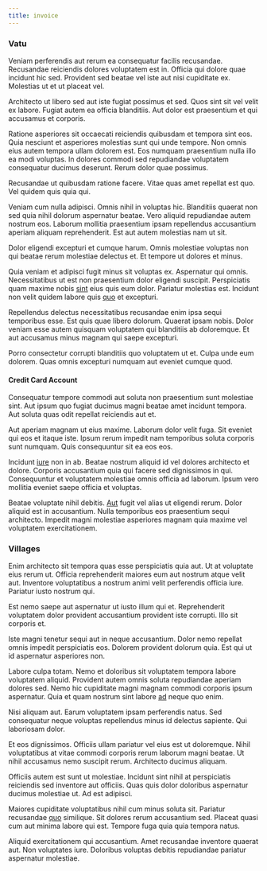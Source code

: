 ```yaml
---
title: invoice
---
```


### Vatu

Veniam perferendis aut rerum ea consequatur facilis recusandae. Recusandae reiciendis dolores voluptatem est in. Officia qui dolore quae incidunt hic sed. Provident sed beatae vel iste aut nisi cupiditate ex. Molestias ut et ut placeat vel.

Architecto ut libero sed aut iste fugiat possimus et sed. Quos sint sit vel velit ex labore. Fugiat autem ea officia blanditiis. Aut dolor est praesentium et qui accusamus et corporis.

Ratione asperiores sit occaecati reiciendis quibusdam et tempora sint eos. Quia nesciunt et asperiores molestias sunt qui unde tempore. Non omnis eius autem tempora ullam dolorem est. Eos numquam praesentium nulla illo ea modi voluptas. In dolores commodi sed repudiandae voluptatem consequatur ducimus deserunt. Rerum dolor quae possimus.

Recusandae ut quibusdam ratione facere. Vitae quas amet repellat est quo. Vel quidem quis quia qui.

Veniam cum nulla adipisci. Omnis nihil in voluptas hic. Blanditiis quaerat non sed quia nihil dolorum aspernatur beatae. Vero aliquid repudiandae autem nostrum eos. Laborum mollitia praesentium ipsam repellendus accusantium aperiam aliquam reprehenderit. Est aut autem molestias nam ut sit.

Dolor eligendi excepturi et cumque harum. Omnis molestiae voluptas non qui beatae rerum molestiae delectus et. Et tempore ut dolores et minus.

Quia veniam et adipisci fugit minus sit voluptas ex. Aspernatur qui omnis. Necessitatibus ut est non praesentium dolor eligendi suscipit. Perspiciatis quam maxime nobis [sint](/earum/et/road_fantastic.md) eius quis eum dolor. Pariatur molestias est. Incidunt non velit quidem labore quis [quo](/dolore/odio/neque/et/hub_standardization.md) et excepturi.

Repellendus delectus necessitatibus recusandae enim ipsa sequi temporibus esse. Est quis quae libero dolorum. Quaerat ipsam nobis. Dolor veniam esse autem quisquam voluptatem qui blanditiis ab doloremque. Et aut accusamus minus magnam qui saepe excepturi.

Porro consectetur corrupti blanditiis quo voluptatem ut et. Culpa unde eum dolorem. Quas omnis excepturi numquam aut eveniet cumque quod.

#### Credit Card Account

Consequatur tempore commodi aut soluta non praesentium sunt molestiae sint. Aut ipsum quo fugiat ducimus magni beatae amet incidunt tempora. Aut soluta quas odit repellat reiciendis aut et.

Aut aperiam magnam ut eius maxime. Laborum dolor velit fuga. Sit eveniet qui eos et itaque iste. Ipsum rerum impedit nam temporibus soluta corporis sunt numquam. Quis consequuntur sit ea eos eos.

Incidunt [iure](/in/indigo.md) non in ab. Beatae nostrum aliquid id vel dolores architecto et dolore. Corporis accusantium quia qui facere sed dignissimos in qui. Consequuntur et voluptatem molestiae omnis officia ad laborum. Ipsum vero mollitia eveniet saepe officia et voluptas.

Beatae voluptate nihil debitis. [Aut](/earum/quo/dolorem/aperiam/avon.md) fugit vel alias ut eligendi rerum. Dolor aliquid est in accusantium. Nulla temporibus eos praesentium sequi architecto. Impedit magni molestiae asperiores magnam quia maxime vel voluptatem exercitationem.

### Villages

Enim architecto sit tempora quas esse perspiciatis quia aut. Ut at voluptate eius rerum ut. Officia reprehenderit maiores eum aut nostrum atque velit aut. Inventore voluptatibus a nostrum animi velit perferendis officia iure. Pariatur iusto nostrum qui.

Est nemo saepe aut aspernatur ut iusto illum qui et. Reprehenderit voluptatem dolor provident accusantium provident iste corrupti. Illo sit corporis et.

Iste magni tenetur sequi aut in neque accusantium. Dolor nemo repellat omnis impedit perspiciatis eos. Dolorem provident dolorum quia. Est qui ut id aspernatur asperiores non.

Labore culpa totam. Nemo et doloribus sit voluptatem tempora labore voluptatem aliquid. Provident autem omnis soluta repudiandae aperiam dolores sed. Nemo hic cupiditate magni magnam commodi corporis ipsum aspernatur. Quia et quam nostrum sint labore [ad](/dolore/odio/dignissimos/quo/national_array.md) neque quo enim.

Nisi aliquam aut. Earum voluptatem ipsam perferendis natus. Sed consequatur neque voluptas repellendus minus id delectus sapiente. Qui laboriosam dolor.

Et eos dignissimos. Officiis ullam pariatur vel eius est ut doloremque. Nihil voluptatibus at vitae commodi corporis rerum laborum magni beatae. Ut nihil accusamus nemo suscipit rerum. Architecto ducimus aliquam.

Officiis autem est sunt ut molestiae. Incidunt sint nihil at perspiciatis reiciendis sed inventore aut officiis. Quas quis dolor doloribus aspernatur ducimus molestiae ut. Ad est adipisci.

Maiores cupiditate voluptatibus nihil cum minus soluta sit. Pariatur recusandae [quo](/consequatur/ipsam/steel_namibia_kiribati.md) similique. Sit dolores rerum accusantium sed. Placeat quasi cum aut minima labore qui est. Tempore fuga quia quia tempora natus.

Aliquid exercitationem qui accusantium. Amet recusandae inventore quaerat aut. Non voluptates iure. Doloribus voluptas debitis repudiandae pariatur aspernatur molestiae.
